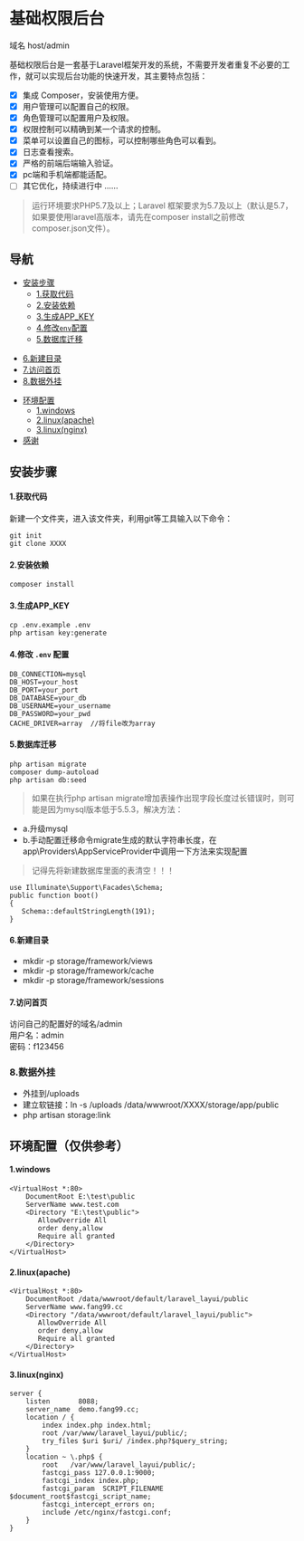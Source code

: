 基础权限后台
===============
域名 host/admin 

基础权限后台是一套基于Laravel框架开发的系统，不需要开发者重复不必要的工作，就可以实现后台功能的快速开发，其主要特点包括：
- [x] 集成 Composer，安装使用方便。
- [x] 用户管理可以配置自己的权限。
- [x] 角色管理可以配置用户及权限。
- [x] 权限控制可以精确到某一个请求的控制。
- [x] 菜单可以设置自己的图标，可以控制哪些角色可以看到。
- [x] 日志查看搜索。
- [x] 严格的前端后端输入验证。
- [x] pc端和手机端都能适配。
- [ ] 其它优化，持续进行中 ......

> 运行环境要求PHP5.7及以上；Laravel 框架要求为5.7及以上（默认是5.7，如果要使用laravel高版本，请先在composer install之前修改composer.json文件）。
 

## 导航

  * [安装步骤](#安装步骤)
  	- [1.获取代码](#1获取代码)
  	- [2.安装依赖](#2安装依赖)
  	- [3.生成APP_KEY](#3生成APP_KEY)
  	- [4.修改`env`配置](#4修改-env-配置)
  	- [5.数据库迁移](#5数据库迁移)
   - [6.新建目录](#6新建目录)
   - [7.访问首页](#7访问首页)
   - [8.数据外挂](#8数据外挂)
  * [环境配置](#环境配置仅供参考)
  	- [1.windows](#1windows)
  	- [2.linux(apache)](#2linuxapache)
  	- [3.linux(nginx)](#3linuxnginx)
  * [感谢](#感谢)

## 安装步骤
#### 1.获取代码
新建一个文件夹，进入该文件夹，利用git等工具输入以下命令：

    git init  
    git clone XXXX
#### 2.安装依赖
    composer install  
#### 3.生成APP_KEY
    cp .env.example .env
    php artisan key:generate
#### 4.修改 `.env` 配置
    DB_CONNECTION=mysql
    DB_HOST=your_host
    DB_PORT=your_port
    DB_DATABASE=your_db
    DB_USERNAME=your_username
    DB_PASSWORD=your_pwd
    CACHE_DRIVER=array  //将file改为array
#### 5.数据库迁移
    php artisan migrate
    composer dump-autoload
    php artisan db:seed
> 如果在执行php artisan migrate增加表操作出现字段长度过长错误时，则可能是因为mysql版本低于5.5.3，解决方法：  
- a.升级mysql  
- b.手动配置迁移命令migrate生成的默认字符串长度，在app\Providers\AppServiceProvider中调用一下方法来实现配置  
>记得先将新建数据库里面的表清空！！！

    use Illuminate\Support\Facades\Schema;    
    public function boot()
    {
       Schema::defaultStringLength(191);
    }
    
#### 6.新建目录
- mkdir -p storage/framework/views
- mkdir -p storage/framework/cache
- mkdir -p storage/framework/sessions

#### 7.访问首页
访问自己的配置好的域名/admin  
用户名：admin  
密码：f123456

### 8.数据外挂
- 外挂到/uploads
- 建立软链接：ln -s /uploads   /data/wwwroot/XXXX/storage/app/public
- php artisan storage:link 

## 环境配置（仅供参考）
#### 1.windows
    <VirtualHost *:80>
        DocumentRoot E:\test\public
        ServerName www.test.com
        <Directory "E:\test\public">
           AllowOverride All
           order deny,allow
           Require all granted
        </Directory>
    </VirtualHost>
#### 2.linux(apache)
    <VirtualHost *:80>
        DocumentRoot /data/wwwroot/default/laravel_layui/public
        ServerName www.fang99.cc
        <Directory "/data/wwwroot/default/laravel_layui/public">
           AllowOverride All
           order deny,allow
           Require all granted
        </Directory>
    </VirtualHost>
#### 3.linux(nginx)
    server {
        listen       8088;
        server_name  demo.fang99.cc;
        location / {
            index index.php index.html;
            root /var/www/laravel_layui/public/;
            try_files $uri $uri/ /index.php?$query_string;
        }
        location ~ \.php$ {
            root   /var/www/laravel_layui/public/;
            fastcgi_pass 127.0.0.1:9000;
            fastcgi_index index.php;
            fastcgi_param  SCRIPT_FILENAME  $document_root$fastcgi_script_name;
            fastcgi_intercept_errors on;
            include /etc/nginx/fastcgi.conf;
        }
    }
